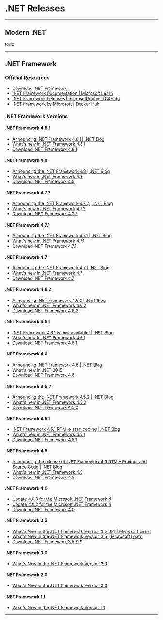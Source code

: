 # .NET Releases

---

## Modern .NET

todo

---

## .NET Framework

### Official Resources

- [Download .NET Framework](https://dotnet.microsoft.com/en-us/download/dotnet-framework)
- [.NET Framework Documentation | Microsoft Learn](https://learn.microsoft.com/en-us/dotnet/framework/)
- [.NET Framework Releases | microsoft/dotnet (GitHub)](https://github.com/microsoft/dotnet/tree/main/releases)
- [.NET Framework by Microsoft | Docker Hub](https://hub.docker.com/_/microsoft-dotnet-framework)

### .NET Framework Versions

#### .NET Framework 4.8.1

- [Announcing .NET Framework 4.8.1 | .NET Blog](https://devblogs.microsoft.com/dotnet/announcing-dotnet-framework-481/)
- [What's new in .NET Framework 4.8.1](https://learn.microsoft.com/en-us/dotnet/framework/whats-new/#whats-new-in-net-framework-481)
- [Download .NET Framework 4.8.1](https://dotnet.microsoft.com/en-us/download/dotnet-framework/net481)

#### .NET Framework 4.8

- [Announcing the .NET Framework 4.8 | .NET Blog](https://devblogs.microsoft.com/dotnet/announcing-the-net-framework-4-8/)
- [What's new in .NET Framework 4.8](https://learn.microsoft.com/en-us/dotnet/framework/whats-new/#whats-new-in-net-framework-48)
- [Download .NET Framework 4.8](https://dotnet.microsoft.com/en-us/download/dotnet-framework/net48)

#### .NET Framework 4.7.2

- [Announcing the .NET Framework 4.7.2 | .NET Blog](https://devblogs.microsoft.com/dotnet/announcing-the-net-framework-4-7-2/)
- [What's new in .NET Framework 4.7.2](https://learn.microsoft.com/en-us/dotnet/framework/whats-new/#whats-new-in-net-framework-472)
- [Download .NET Framework 4.7.2](https://dotnet.microsoft.com/en-us/download/dotnet-framework/net472)

#### .NET Framework 4.7.1

- [Announcing the .NET Framework 4.7.1 | .NET Blog](https://devblogs.microsoft.com/dotnet/announcing-the-net-framework-4-7-1/)
- [What's new in .NET Framework 4.7.1](https://learn.microsoft.com/en-us/dotnet/framework/whats-new/#v471)
- [Download .NET Framework 4.7.1](https://dotnet.microsoft.com/en-us/download/dotnet-framework/net471)

#### .NET Framework 4.7

- [Announcing the .NET Framework 4.7 | .NET Blog](https://devblogs.microsoft.com/dotnet/announcing-the-net-framework-4-7/)
- [What's new in .NET Framework 4.7](https://learn.microsoft.com/en-us/dotnet/framework/whats-new/#v47)
- [Download .NET Framework 4.7](https://dotnet.microsoft.com/en-us/download/dotnet-framework/net47)

#### .NET Framework 4.6.2

- [Announcing .NET Framework 4.6.2 | .NET Blog](https://devblogs.microsoft.com/dotnet/announcing-net-framework-4-6-2/)
- [What's new in .NET Framework 4.6.2](https://learn.microsoft.com/en-us/dotnet/framework/whats-new/#v462)
- [Download .NET Framework 4.6.2](https://dotnet.microsoft.com/en-us/download/dotnet-framework/net462)

#### .NET Framework 4.6.1

- [.NET Framework 4.6.1 is now available! | .NET Blog](https://devblogs.microsoft.com/dotnet/net-framework-4-6-1-is-now-available/)
- [What's new in .NET Framework 4.6.1](https://learn.microsoft.com/en-us/dotnet/framework/whats-new/#v461)
- [Download .NET Framework 4.6.1](https://dotnet.microsoft.com/en-us/download/dotnet-framework/net461)

#### .NET Framework 4.6

- [Announcing .NET Framework 4.6 | .NET Blog](https://devblogs.microsoft.com/dotnet/announcing-net-framework-4-6/)
- [What's new in .NET 2015](https://learn.microsoft.com/en-us/dotnet/framework/whats-new/#whats-new-in-net-2015)
- [Download .NET Framework 4.6](https://dotnet.microsoft.com/en-us/download/dotnet-framework/net46)

#### .NET Framework 4.5.2

- [Announcing the .NET Framework 4.5.2 | .NET Blog](https://devblogs.microsoft.com/dotnet/announcing-the-net-framework-4-5-2/)
- [What's new in .NET Framework 4.5.2](https://learn.microsoft.com/en-us/dotnet/framework/whats-new/#v452)
- [Download .NET Framework 4.5.2](https://dotnet.microsoft.com/en-us/download/dotnet-framework/net452)

#### .NET Framework 4.5.1

- [.NET Framework 4.5.1 RTM => start coding | .NET Blog](https://devblogs.microsoft.com/dotnet/net-framework-4-5-1-rtm-start-coding/)
- [What's new in .NET Framework 4.5.1](https://learn.microsoft.com/en-us/dotnet/framework/whats-new/#v451)
- [Download .NET Framework 4.5.1](https://dotnet.microsoft.com/en-us/download/dotnet-framework/net451)

#### .NET Framework 4.5

- [Announcing the release of .NET Framework 4.5 RTM – Product and Source Code | .NET Blog](https://devblogs.microsoft.com/dotnet/announcing-the-release-of-net-framework-4-5-rtm-product-and-source-code/)
- [What's new in .NET Framework 4.5](https://learn.microsoft.com/en-us/dotnet/framework/whats-new/#whats-new-in-net-framework-45)
- [Download .NET Framework 4.5](https://dotnet.microsoft.com/en-us/download/dotnet-framework/net45)

#### .NET Framework 4.0

- [Update 4.0.3 for the Microsoft .NET Framework 4](https://devblogs.microsoft.com/dotnet/update-4-0-3-for-the-microsoft-net-framework-4/)
- [Update 4.0.2 for the Microsoft .NET Framework 4](https://devblogs.microsoft.com/dotnet/update-4-0-2-for-the-microsoft-net-framework-4/)
- [Download .NET Framework 4.0](https://dotnet.microsoft.com/en-us/download/dotnet-framework/net40)

#### .NET Framework 3.5

- [What's New in the .NET Framework Version 3.5 SP1 | Microsoft Learn](https://learn.microsoft.com/en-us/previous-versions/visualstudio/visual-studio-2008/cc713697(v=vs.90))
- [What's New in the .NET Framework Version 3.5 | Microsoft Learn](https://learn.microsoft.com/en-us/previous-versions/visualstudio/visual-studio-2008/bb332048(v=vs.90))
- [Download .NET Framework 3.5 SP1](https://dotnet.microsoft.com/en-us/download/dotnet-framework/net35-sp1)

#### .NET Framework 3.0

- [What's New in the .NET Framework Version 3.0](https://learn.microsoft.com/en-us/previous-versions/visualstudio/visual-studio-2008/bb822048(v=vs.90))

#### .NET Framework 2.0

- [What's New in the .NET Framework Version 2.0](https://learn.microsoft.com/en-us/previous-versions/visualstudio/visual-studio-2008/t357fb32(v=vs.90))

#### .NET Framework 1.1

- [What's New in the .NET Framework Version 1.1](https://learn.microsoft.com/en-us/previous-versions/visualstudio/visual-studio-2008/9wtde3k4(v=vs.90))

---
